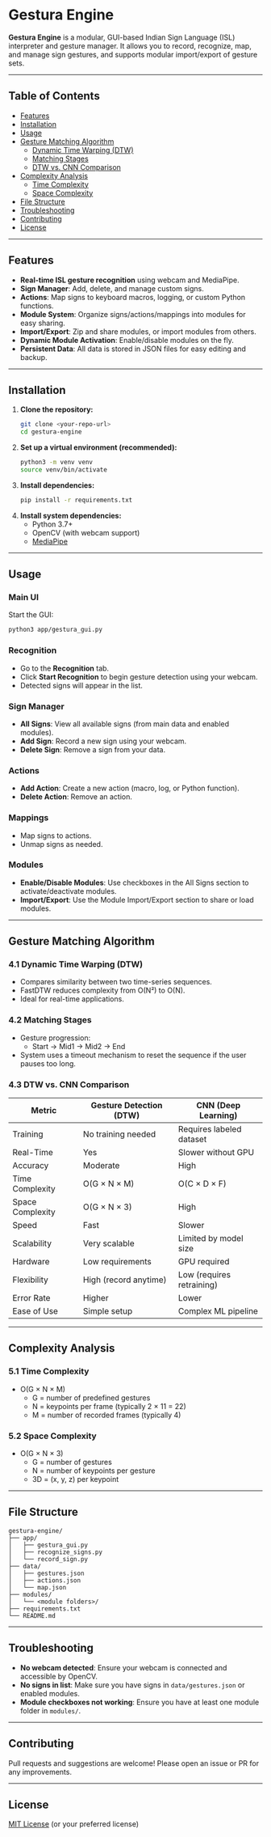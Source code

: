 # Gestura Engine

**Gestura Engine** is a modular, GUI-based Indian Sign Language (ISL) interpreter and gesture manager. It allows you to record, recognize, map, and manage sign gestures, and supports modular import/export of gesture sets.

---

## Table of Contents
- [Features](#features)
- [Installation](#installation)
- [Usage](#usage)
- [Gesture Matching Algorithm](#gesture-matching-algorithm)
  - [Dynamic Time Warping (DTW)](#dynamic-time-warping-dtw)
  - [Matching Stages](#matching-stages)
  - [DTW vs. CNN Comparison](#dtw-vs-cnn-comparison)
- [Complexity Analysis](#complexity-analysis)
  - [Time Complexity](#time-complexity)
  - [Space Complexity](#space-complexity)
- [File Structure](#file-structure)
- [Troubleshooting](#troubleshooting)
- [Contributing](#contributing)
- [License](#license)

---

## Features
- **Real-time ISL gesture recognition** using webcam and MediaPipe.
- **Sign Manager**: Add, delete, and manage custom signs.
- **Actions**: Map signs to keyboard macros, logging, or custom Python functions.
- **Module System**: Organize signs/actions/mappings into modules for easy sharing.
- **Import/Export**: Zip and share modules, or import modules from others.
- **Dynamic Module Activation**: Enable/disable modules on the fly.
- **Persistent Data**: All data is stored in JSON files for easy editing and backup.

---

## Installation
1. **Clone the repository:**
   ```bash
   git clone <your-repo-url>
   cd gestura-engine
   ```
2. **Set up a virtual environment (recommended):**
   ```bash
   python3 -m venv venv
   source venv/bin/activate
   ```
3. **Install dependencies:**
   ```bash
   pip install -r requirements.txt
   ```
4. **Install system dependencies:**
   - Python 3.7+
   - OpenCV (with webcam support)
   - [MediaPipe](https://google.github.io/mediapipe/)

---

## Usage
### Main UI
Start the GUI:
```bash
python3 app/gestura_gui.py
```
### Recognition
- Go to the **Recognition** tab.
- Click **Start Recognition** to begin gesture detection using your webcam.
- Detected signs will appear in the list.

### Sign Manager
- **All Signs**: View all available signs (from main data and enabled modules).
- **Add Sign**: Record a new sign using your webcam.
- **Delete Sign**: Remove a sign from your data.

### Actions
- **Add Action**: Create a new action (macro, log, or Python function).
- **Delete Action**: Remove an action.

### Mappings
- Map signs to actions.
- Unmap signs as needed.

### Modules
- **Enable/Disable Modules**: Use checkboxes in the All Signs section to activate/deactivate modules.
- **Import/Export**: Use the Module Import/Export section to share or load modules.

---

## Gesture Matching Algorithm

### 4.1 Dynamic Time Warping (DTW)
- Compares similarity between two time-series sequences.
- FastDTW reduces complexity from O(N²) to O(N).
- Ideal for real-time applications.

### 4.2 Matching Stages
- Gesture progression:
  - Start → Mid1 → Mid2 → End
- System uses a timeout mechanism to reset the sequence if the user pauses too long.

### 4.3 DTW vs. CNN Comparison
| Metric           | Gesture Detection (DTW) | CNN (Deep Learning) |
|------------------|------------------------|---------------------|
| Training         | No training needed      | Requires labeled dataset |
| Real-Time        | Yes                    | Slower without GPU  |
| Accuracy         | Moderate               | High                |
| Time Complexity  | O(G × N × M)           | O(C × D × F)        |
| Space Complexity | O(G × N × 3)           | High                |
| Speed            | Fast                   | Slower              |
| Scalability      | Very scalable          | Limited by model size |
| Hardware         | Low requirements        | GPU required        |
| Flexibility      | High (record anytime)  | Low (requires retraining) |
| Error Rate       | Higher                 | Lower               |
| Ease of Use      | Simple setup           | Complex ML pipeline |

---

## Complexity Analysis

### 5.1 Time Complexity
- O(G × N × M)
  - G = number of predefined gestures
  - N = keypoints per frame (typically 2 × 11 = 22)
  - M = number of recorded frames (typically 4)

### 5.2 Space Complexity
- O(G × N × 3)
  - G = number of gestures
  - N = number of keypoints per gesture
  - 3D = (x, y, z) per keypoint

---

## File Structure
```
gestura-engine/
├── app/
│   ├── gestura_gui.py
│   ├── recognize_signs.py
│   └── record_sign.py
├── data/
│   ├── gestures.json
│   ├── actions.json
│   └── map.json
├── modules/
│   └── <module folders>/
├── requirements.txt
└── README.md
```

---

## Troubleshooting
- **No webcam detected**: Ensure your webcam is connected and accessible by OpenCV.
- **No signs in list**: Make sure you have signs in `data/gestures.json` or enabled modules.
- **Module checkboxes not working**: Ensure you have at least one module folder in `modules/`.

---

## Contributing
Pull requests and suggestions are welcome! Please open an issue or PR for any improvements.

---

## License
[MIT License](LICENSE) (or your preferred license) 